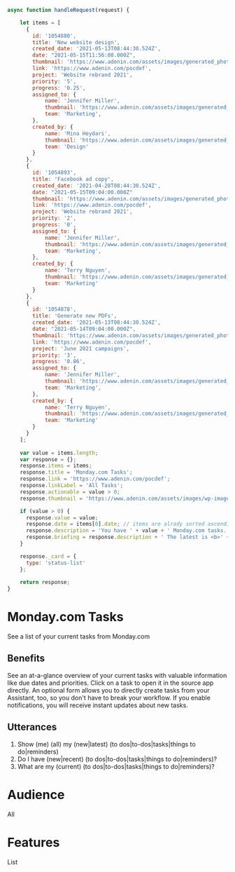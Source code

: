 ```javascript connector
async function handleRequest(request) {

    let items = [
      {
        id: '1054880',
        title: 'New website design',
        created_date: '2021-05-13T08:44:30.524Z',
        date: "2021-05-15T11:56:00.000Z",
        thumbnail: 'https://www.adenin.com/assets/images/generated_photos/5e6801626d3b380006d3b82f-l.jpg',
        link: 'https://www.adenin.com/pocdef',
        project: 'Website rebrand 2021',
        priority: '5',
        progress: '0.25',
        assigned_to: {
            name: 'Jennifer Miller',
            thumbnail: 'https://www.adenin.com/assets/images/generated_photos/5e6801626d3b380006d3b82f-l.jpg',
            team: 'Marketing',
        },
        created_by: {
            name: 'Mina Heydari',
            thumbnail: 'https://www.adenin.com/assets/images/generated_photos/5e68014d6d3b380006d3b355-l.jpg',
            team: 'Design'
        }
      },
      {
        id: '1054893',
        title: 'Facebook ad copy',
        created_date: '2021-04-28T08:44:30.524Z',
        date: "2021-05-15T09:04:00.000Z"
        thumbnail: 'https://www.adenin.com/assets/images/generated_photos/5e6801626d3b380006d3b82f-l.jpg',
        link: 'https://www.adenin.com/pocdef',
        project: 'Website rebrand 2021',
        priority: '2',
        progress: '0',
        assigned_to: {
            name: 'Jennifer Miller',
            thumbnail: 'https://www.adenin.com/assets/images/generated_photos/5e6801626d3b380006d3b82f-l.jpg',
            team: 'Marketing',
        },
        created_by: {
            name: 'Terry Nguyen',
            thumbnail: 'https://www.adenin.com/assets/images/generated_photos/5e6887c36d3b380006f1da63-l.jpg',
            team: 'Marketing'
        }
      },
      {
        id: '1054878',
        title: 'Generate new PDFs',
        created_date: '2021-05-13T08:44:30.524Z',
        date: "2021-05-14T09:04:00.000Z",
        thumbnail: 'https://www.adenin.com/assets/images/generated_photos/5e6801626d3b380006d3b82f-l.jpg',
        link: 'https://www.adenin.com/pocdef',
        project: 'June 2021 campaigns',
        priority: '3',
        progress: '0.86',
        assigned_to: {
            name: 'Jennifer Miller',
            thumbnail: 'https://www.adenin.com/assets/images/generated_photos/5e6801626d3b380006d3b82f-l.jpg',
            team: 'Marketing',
        },
        created_by: {
            name: 'Terry Nguyen',
            thumbnail: 'https://www.adenin.com/assets/images/generated_photos/5e6887c36d3b380006f1da63-l.jpg',
            team: 'Marketing'
        }
      }
    ];
  
    var value = items.length;
    var response = {};
    response.items = items;
    response.title = 'Monday.com Tasks';
    response.link = 'https://www.adenin.com/pocdef';
    response.linkLabel = 'All Tasks';
    response.actionable = value > 0;
    response.thumbnail = 'https://www.adenin.com/assets/images/wp-images/logo/monday.svg';

    if (value > 0) {
      response.value = value;
      response.date = items[0].date; // items are alrady sorted ascending
      response.description = 'You have ' + value + ' Monday.com tasks.';
      response.briefing = response.description + ' The latest is <b>' + response.items[0].title + '</b>.';
    } 

    response._card = {
      type: 'status-list'
    };
  
    return response;
}

```

# Monday.com Tasks

See a list of your current tasks from Monday.com

## Benefits

See an at-a-glance overview of your current tasks with valuable information like due dates and priorities. Click on a task to open it in the source app directly. An optional form allows you to directly create tasks from your Assistant, too, so you don't have to break your workflow. If you enable notifications, you will receive instant updates about new tasks.

## Utterances

1. Show (me) (all) my (new|latest) (to dos|to-dos|tasks|things to do|reminders)
2. Do I have (new|recent) (to dos|to-dos|tasks|things to do|reminders)?
3. What are my (current) (to dos|to-dos|tasks|things to do|reminders)?

# Audience
All

# Features
List

```json adaptive-card

```
